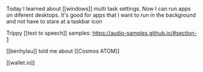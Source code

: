 Today I learned about [[windows]] multi task settings. Now I can run apps on diferent desktops. It's good for apps that I want to run in the background and not have to stare at a taskbar icon

Trippy [[text to speech]] samples: https://audio-samples.github.io/#section-1

[[benhylau]] told me about [[Cosmos ATOM]]

[[wallet.io]]